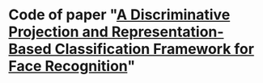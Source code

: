 # Code of paper "[A Discriminative Projection and Representation-Based Classification Framework for Face Recognition](https://epubs.siam.org/doi/abs/10.1137/19M1253873)"
